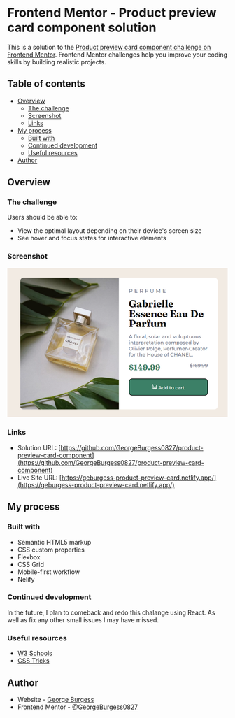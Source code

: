 # Frontend Mentor - Product preview card component solution

This is a solution to the [Product preview card component challenge on Frontend Mentor](https://www.frontendmentor.io/challenges/product-preview-card-component-GO7UmttRfa). Frontend Mentor challenges help you improve your coding skills by building realistic projects. 

## Table of contents

- [Overview](#overview)
  - [The challenge](#the-challenge)
  - [Screenshot](#screenshot)
  - [Links](#links)
- [My process](#my-process)
  - [Built with](#built-with)
  - [Continued development](#continued-development)
  - [Useful resources](#useful-resources)
- [Author](#author)


## Overview

### The challenge

Users should be able to:

- View the optimal layout depending on their device's screen size
- See hover and focus states for interactive elements

### Screenshot

![](./Screenshot.png)


### Links

- Solution URL: [https://github.com/GeorgeBurgess0827/product-preview-card-component](https://github.com/GeorgeBurgess0827/product-preview-card-component)
- Live Site URL: [https://geburgess-product-preview-card.netlify.app/](https://geburgess-product-preview-card.netlify.app/)

## My process

### Built with

- Semantic HTML5 markup
- CSS custom properties
- Flexbox
- CSS Grid
- Mobile-first workflow
- Nelify

### Continued development

In the future, I plan to comeback and redo this chalange using React. As well as fix any other small issues I may have missed.


### Useful resources

- [W3 Schools](https://www.w3schools.com/css/default.asp) 
- [CSS Tricks](https://css-tricks.com/) 


## Author

- Website - [George Burgess](https://www.geburgess.com/)
- Frontend Mentor - [@GeorgeBurgess0827](https://www.frontendmentor.io/profile/GeorgeBurgess0827)
